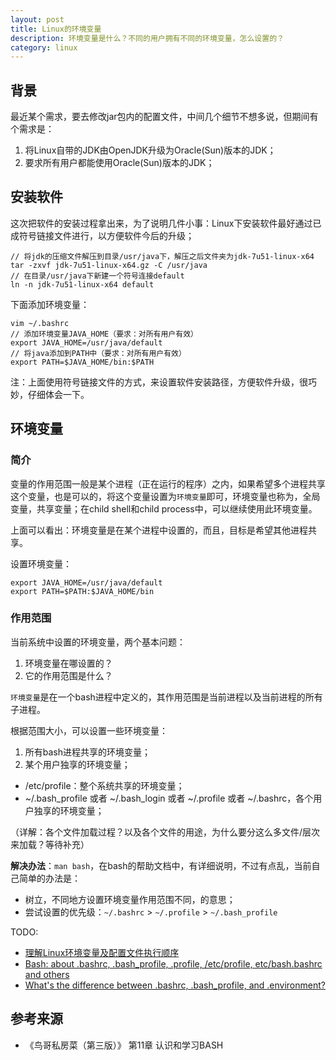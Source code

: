 ```yaml
---
layout: post
title: Linux的环境变量
description: 环境变量是什么？不同的用户拥有不同的环境变量，怎么设置的？
category: linux
---
```


## 背景

最近某个需求，要去修改jar包内的配置文件，中间几个细节不想多说，但期间有个需求是：

1. 将Linux自带的JDK由OpenJDK升级为Oracle(Sun)版本的JDK；
2. 要求所有用户都能使用Oracle(Sun)版本的JDK；

## 安装软件

这次把软件的安装过程拿出来，为了说明几件小事：Linux下安装软件最好通过已成符号链接文件进行，以方便软件今后的升级；

	// 将jdk的压缩文件解压到目录/usr/java下，解压之后文件夹为jdk-7u51-linux-x64
	tar -zxvf jdk-7u51-linux-x64.gz -C /usr/java
	// 在目录/usr/java下新建一个符号连接default
	ln -n jdk-7u51-linux-x64 default

下面添加环境变量：

	vim ~/.bashrc
	// 添加环境变量JAVA_HOME（要求：对所有用户有效）
	export JAVA_HOME=/usr/java/default
	// 将java添加到PATH中（要求：对所有用户有效）
	export PATH=$JAVA_HOME/bin:$PATH

注：上面使用符号链接文件的方式，来设置软件安装路径，方便软件升级，很巧妙，仔细体会一下。

## 环境变量

### 简介

变量的作用范围一般是某个进程（正在运行的程序）之内，如果希望多个进程共享这个变量，也是可以的，将这个变量设置为`环境变量`即可，环境变量也称为，全局变量，共享变量；在child shell和child process中，可以继续使用此环境变量。

上面可以看出：环境变量是在某个进程中设置的，而且，目标是希望其他进程共享。

设置环境变量：

	export JAVA_HOME=/usr/java/default
	export PATH=$PATH:$JAVA_HOME/bin

### 作用范围

当前系统中设置的环境变量，两个基本问题：

1. 环境变量在哪设置的？
2. 它的作用范围是什么？

`环境变量`是在一个bash进程中定义的，其作用范围是当前进程以及当前进程的所有子进程。

根据范围大小，可以设置一些环境变量：

1. 所有bash进程共享的环境变量；
2. 某个用户独享的环境变量；

* /etc/profile：整个系统共享的环境变量；
* ~/.bash_profile 或者 ~/.bash_login 或者 ~/.profile 或者 ~/.bashrc，各个用户独享的环境变量；

（详解：各个文件加载过程？以及各个文件的用途，为什么要分这么多文件/层次来加载？等待补充）

**解决办法**：`man bash`，在bash的帮助文档中，有详细说明，不过有点乱，当前自己简单的办法是：

* 树立，不同地方设置环境变量作用范围不同，的意思；
* 尝试设置的优先级：`~/.bashrc` > `~/.profile` > `~/.bash_profile`





TODO:

* [理解Linux环境变量及配置文件执行顺序][理解Linux环境变量及配置文件执行顺序]
* [Bash: about .bashrc, .bash_profile, .profile, /etc/profile, etc/bash.bashrc and others][Bash: about .bashrc, .bash_profile, .profile, /etc/profile, etc/bash.bashrc and others]
* [What's the difference between .bashrc, .bash_profile, and .environment?][What's the difference between .bashrc, .bash_profile, and .environment?]






## 参考来源

* 《鸟哥私房菜（第三版）》 第11章 认识和学习BASH








[理解Linux环境变量及配置文件执行顺序]:															http://liuzhijun.iteye.com/blog/1744465
[Bash: about .bashrc, .bash_profile, .profile, /etc/profile, etc/bash.bashrc and others]:		http://stefaanlippens.net/bashrc_and_others
[What's the difference between .bashrc, .bash_profile, and .environment?]:						http://stackoverflow.com/questions/415403/whats-the-difference-between-bashrc-bash-profile-and-environment




